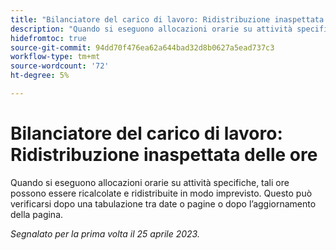 ```yaml
---
title: "Bilanciatore del carico di lavoro: Ridistribuzione inaspettata delle ore"
description: "Quando si eseguono allocazioni orarie su attività specifiche, tali ore possono ricalibrare e ridistribuire inaspettatamente. Questo può verificarsi dopo una tabulazione tra date o pagine o dopo l’aggiornamento della pagina."
hidefromtoc: true
source-git-commit: 94dd70f476ea62a644bad32d8b0627a5ead737c3
workflow-type: tm+mt
source-wordcount: '72'
ht-degree: 5%

---
```



# Bilanciatore del carico di lavoro: Ridistribuzione inaspettata delle ore

Quando si eseguono allocazioni orarie su attività specifiche, tali ore possono essere ricalcolate e ridistribuite in modo imprevisto. Questo può verificarsi dopo una tabulazione tra date o pagine o dopo l’aggiornamento della pagina.

_Segnalato per la prima volta il 25 aprile 2023._

